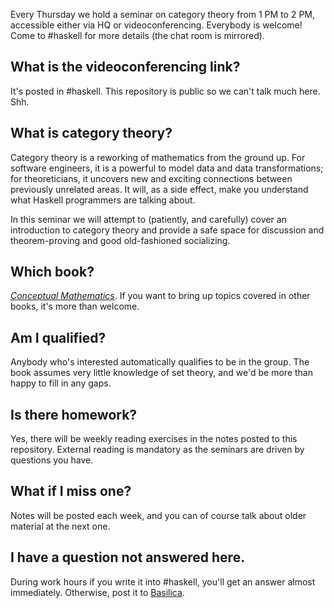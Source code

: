 Every Thursday we hold a seminar on category
theory from 1 PM to 2 PM, accessible either via HQ
or videoconferencing. Everybody is welcome! Come
to #haskell for more details (the chat room is
mirrored).

## What is the videoconferencing link?

It's posted in #haskell. This repository is public
so we can't talk much here. Shh.

## What is category theory?

Category theory is a reworking of mathematics from
the ground up. For software engineers, it is a
powerful to model data and data transformations;
for theoreticians, it uncovers new and exciting
connections between previously unrelated areas. It
will, as a side effect, make you understand what
Haskell programmers are talking about.

In this seminar we will attempt to (patiently, and
carefully) cover an introduction to category
theory and provide a safe space for discussion and
theorem-proving and good old-fashioned
socializing.

## Which book?

*[Conceptual Mathematics][cm]*. If you want to
bring up topics covered in other books, it's more
than welcome.

[cm]: http://www.amazon.com/Conceptual-Mathematics-First-Introduction-Categories/dp/052171916X/

## Am I qualified?

Anybody who's interested automatically
qualifies to be in the group. The book assumes
very little knowledge of set theory, and we'd be
more than happy to fill in any gaps.

## Is there homework?

Yes, there will be weekly reading exercises in the
notes posted to this repository. External reading
is mandatory as the seminars are driven by
questions you have.

## What if I miss one?

Notes will be posted each week, and you can of
course talk about older material at the next one.

## I have a question not answered here.

During work hours if you write it into #haskell,
you'll get an answer almost immediately.
Otherwise, post it to
[Basilica](https://basilica.horse).
